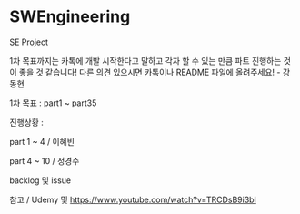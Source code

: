 # SWEngineering
SE Project

1차 목표까지는 카톡에 개발 시작한다고 말하고 각자 할 수 있는 만큼 파트 진행하는 것이 좋을 것 같습니다!
다른 의견 있으시면 카톡이나 README 파일에 올려주세요! - 강동현

1차 목표 : part1 ~ part35

진행상황 :

part 1 ~ 4  / 이혜빈

part 4 ~ 10 / 정경수


backlog 및 issue


참고 / Udemy 및 https://www.youtube.com/watch?v=TRCDsB9i3bI
